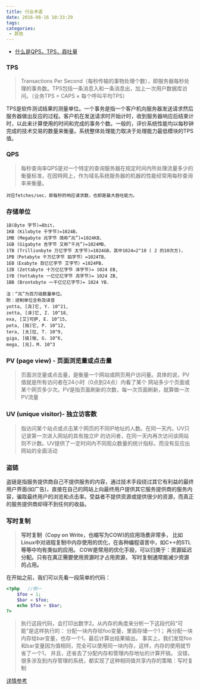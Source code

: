 ```yaml
---
title: 行业术语
date: 2016-08-16 10:33:29
tags:
categories:
 - 其他
---
```


- [什么是QPS，TPS，吞吐量](https://www.jianshu.com/p/2fff42a9dfcf)
 

### TPS
>Transactions Per Second（每秒传输的事物处理个数），即服务器每秒处理的事务数。TPS包括一条消息入和一条消息出，加上一次用户数据库访问。（业务TPS = CAPS × 每个呼叫平均TPS）

TPS是软件测试结果的测量单位。一个事务是指一个客户机向服务器发送请求然后服务器做出反应的过程。客户机在发送请求时开始计时，收到服务器响应后结束计时，以此来计算使用的时间和完成的事务个数。一般的，评价系统性能均以每秒钟完成的技术交易的数量来衡量。系统整体处理能力取决于处理能力最低模块的TPS值。
 
### QPS
>每秒查询率QPS是对一个特定的查询服务器在规定时间内所处理流量多少的衡量标准，在因特网上，作为域名系统服务器的机器的性能经常用每秒查询率来衡量。

`对应fetches/sec，即每秒的响应请求数，也即是最大吞吐能力。`


### 存储单位

```
1B(Byte 字节)=8bit，
1KB (Kilobyte 千字节)=1024B， 
1MB (Megabyte 兆字节 简称“兆”)=1024KB， 
1GB (Gigabyte 吉字节 又称“千兆”)=1024MB， 
1TB (Trillionbyte 万亿字节 太字节)=1024GB，其中1024=2^10 ( 2 的10次方)， 
1PB（Petabyte 千万亿字节 拍字节）=1024TB， 
1EB（Exabyte 百亿亿字节 艾字节）=1024PB， 
1ZB (Zettabyte 十万亿亿字节 泽字节)= 1024 EB, 
1YB (Yottabyte 一亿亿亿字节 尧字节)= 1024 ZB, 
1BB (Brontobyte 一千亿亿亿字节)= 1024 YB.
 
注：“兆”为百万级数量单位。 
附：进制单位全称及译音 
yotta, [尧]它, Y. 10^21, 
zetta, [泽]它, Z. 10^18, 
exa, [艾]可萨, E. 10^15, 
peta, [拍]它, P. 10^12, 
tera, [太]拉, T. 10^9, 
giga, [级]咖, G. 10^6, 
mega, [兆]，M. 10^3
```

### PV (page view) - 页面浏览量或点击量
> 页面浏览量或点击量，是衡量一个网站或网页用户访问量。具体的说，PV值就是所有访问者在24小时（0点到24点）内看了某个
网站多少个页面或某个网页多少次。PV是指页面刷新的次数，每一次页面刷新，就算做一次PV流量

### UV (unique visitor)- 独立访客数
>指访问某个站点或点击某个网页的不同IP地址的人数。在同一天内，UV只记录第一次进入网站的具有独立IP
的访问者，在同一天内再次访问该网站则不计数。UV提供了一定时间内不同观众数量的统计指标，而没有反应出网站的全面活动


### 盗链 
盗链是指服务提供商自己不提供服务的内容，通过技术手段绕过其它有利益的最终用户界面(如广告)，直接在自己的网站上向最终用户提供其它服务提供商的服务内容，骗取最终用户的浏览和点击率。受益者不提供资源或提供很少的资源，而真正的服务提供商却得不到任何的收益。



### 写时复制
>  **写时复制（Copy on Write，也缩写为COW)的应用场景非常多， 比如Linux中对进程复制中内存使用的优化，在各种编程语言中，如C++的STL等等中均有类似的应用。 COW是常用的优化手段，可以归类于：资源延迟分配。只有在真正需要使用资源时才占用资源， 写时复制通常能减少资源的占用。**

在开始之前，我们可以先看一段简单的代码：

```php
<?php   //例一
    $foo = 1;
    $bar = $foo;
    echo $foo + $bar;
?>
```
> 执行这段代码，会打印出数字2。从内存的角度来分析一下这段代码“可能”是这样执行的： 分配一块内存给foo变量，里面存储一个1； 再分配一块内存给bar变量，也存一个1，最后计算出结果输出。 事实上，我们发现foo和bar变量因为值相同，完全可以使用同一块内存，这样，内存的使用就节省了一个1， 并且，还省去了分配内存和管理内存地址的计算开销。 没错，很多涉及到内存管理的系统，都实现了这种相同值共享内存的策略：写时复制

[详情参考](http://www.php-internals.com/book/?p=chapt06/06-06-copy-on-write)
